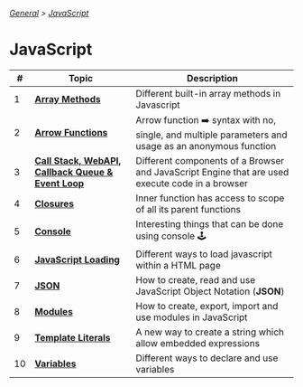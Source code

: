 _[General](../README.md) > [JavaScript](./main.md)_

# **JavaScript**

| #   | Topic                                                                      | Description                                                                                          |
| --- | -------------------------------------------------------------------------- | ---------------------------------------------------------------------------------------------------- |
| 1   | [**Array Methods**](./ArrayMethods.md)                                     | Different built-in array methods in Javascript                                                       |
| 2   | [**Arrow Functions**](./ArrowFunctions.md)                                 | Arrow function ➡️ syntax with no, single, and multiple parameters and usage as an anonymous function |
| 3   | [**Call Stack, WebAPI, Callback Queue & Event Loop**](./CS_WAPI_CBQ_EL.md) | Different components of a Browser and JavaScript Engine that are used execute code in a browser      |
| 4   | [**Closures**](./Closures.md)                                              | Inner function has access to scope of all its parent functions                                       |
| 5   | [**Console**](./Console.md)                                                | Interesting things that can be done using console 🕹️                                                 |
| 6   | [**JavaScript Loading**](./JavaScriptLoading.md)                           | Different ways to load javascript within a HTML page                                                 |
| 7   | [**JSON**](./JSON.md)                                                      | How to create, read and use JavaScript Object Notation (**JSON**)                                    |
| 8   | [**Modules**](./Modules.md)                                                | How to create, export, import and use modules in JavaScript                                          |
| 9   | [**Template Literals**](./TemplateLiterals.md)                             | A new way to create a string which allow embedded expressions                                        |
| 10  | [**Variables**](./Variables.md)                                            | Different ways to declare and use variables                                                          |

